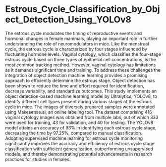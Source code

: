 # Estrous_Cycle_Classification_by_Object_Detection_Using_YOLOv8
The estrous cycle modulates the timing of reproductive events and hormonal changes in female mammals, playing an important role in further understanding the role of neuromodulators in mice. Like the menstrual cycle, the estrous cycle is characterized by four stages influenced by fluctuating hormone levels. Vaginal cytology, which classifies the four-stage estrous cycle based on three types of epithelial cell concentrations, is the most common tracking method. However, vaginal cytology has limitations as it demands significant time and training. To address these challenges the integration of object detection machine learning provides a promising approach to efficiently determine the estrous stage. Object detection has been shown to reduce the time and effort required for identification, decrease variability, and standardize outcomes. This study implements an object detection-based machine learning model by Ultralytics, YOLOv8, to identify different cell types present during various stages of the estrous cycle in mice. The images of diversely prepared samples were annotated using Makesense.ai, an online labeling tool. The dataset comprising 416 vaginal cytology images was obtained from multiple labs, out of which 333 were used for training, 43 for validation, and 40 for testing. The YOLOv8 model attains an accuracy of 93% in identifying each estrous cycle stage, decreasing the time by 97.25%, compared to manual classification. Adopting supervised machine learning for estrous cycle monitoring significantly improves the accuracy and efficiency of estrous cycle stage classification with sufficient generalization, outperforming unsupervised models, and thereby demonstrating potential advancements in research practices for studies in females.
